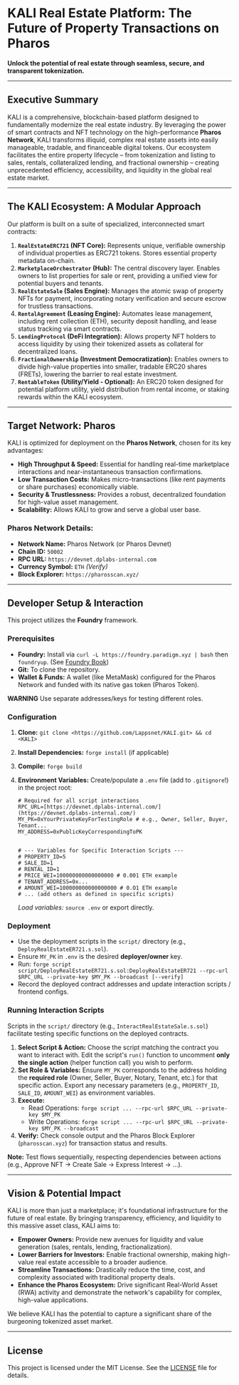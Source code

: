 # KALI Real Estate Platform: The Future of Property Transactions on Pharos

**Unlock the potential of real estate through seamless, secure, and transparent tokenization.**

---

## Executive Summary

KALI is a comprehensive, blockchain-based platform designed to fundamentally modernize the real estate industry. By leveraging the power of smart contracts and NFT technology on the high-performance **Pharos Network**, KALI transforms illiquid, complex real estate assets into easily manageable, tradable, and financeable digital tokens. Our ecosystem facilitates the entire property lifecycle – from tokenization and listing to sales, rentals, collateralized lending, and fractional ownership – creating unprecedented efficiency, accessibility, and liquidity in the global real estate market.

---

## The KALI Ecosystem: A Modular Approach

Our platform is built on a suite of specialized, interconnected smart contracts:

1.  **`RealEstateERC721` (NFT Core):** Represents unique, verifiable ownership of individual properties as ERC721 tokens. Stores essential property metadata on-chain.
2.  **`MarketplaceOrchestrator` (Hub):** The central discovery layer. Enables owners to list properties for sale or rent, providing a unified view for potential buyers and tenants.
3.  **`RealEstateSale` (Sales Engine):** Manages the atomic swap of property NFTs for payment, incorporating notary verification and secure escrow for trustless transactions.
4.  **`RentalAgreement` (Leasing Engine):** Automates lease management, including rent collection (ETH), security deposit handling, and lease status tracking via smart contracts.
5.  **`LendingProtocol` (DeFi Integration):** Allows property NFT holders to access liquidity by using their tokenized assets as collateral for decentralized loans.
6.  **`FractionalOwnership` (Investment Democratization):** Enables owners to divide high-value properties into smaller, tradable ERC20 shares (FRETs), lowering the barrier to real estate investment.
7.  **`RentableToken` (Utility/Yield - Optional):** An ERC20 token designed for potential platform utility, yield distribution from rental income, or staking rewards within the KALI ecosystem.

---

## Target Network: Pharos

KALI is optimized for deployment on the **Pharos Network**, chosen for its key advantages:

* **High Throughput & Speed:** Essential for handling real-time marketplace interactions and near-instantaneous transaction confirmations.
* **Low Transaction Costs:** Makes micro-transactions (like rent payments or share purchases) economically viable.
* **Security & Trustlessness:** Provides a robust, decentralized foundation for high-value asset management.
* **Scalability:** Allows KALI to grow and serve a global user base.

### Pharos Network Details:

* **Network Name:** Pharos Network (or Pharos Devnet)
* **Chain ID:** `50002`
* **RPC URL:** `https://devnet.dplabs-internal.com`
* **Currency Symbol:** `ETH` *(Verify)*
* **Block Explorer:** `https://pharosscan.xyz/`

---

## Developer Setup & Interaction

This project utilizes the **Foundry** framework.

### Prerequisites

* **Foundry:** Install via `curl -L https://foundry.paradigm.xyz | bash` then `foundryup`. (See [Foundry Book](https://book.getfoundry.sh/))
* **Git:** To clone the repository.
* **Wallet & Funds:** A wallet (like MetaMask) configured for the Pharos Network and funded with its native gas token (Pharos Token).  

**WARNING** Use separate addresses/keys for testing different roles.

### Configuration

1.  **Clone:** `git clone <https://github.com/Lappsnet/KALI.git> && cd <KALI>`
2.  **Install Dependencies:** `forge install` (if applicable)
3.  **Compile:** `forge build`
4.  **Environment Variables:** Create/populate a `.env` file (add to `.gitignore`!) in the project root:

    ```dotenv
    # Required for all script interactions
    RPC_URL=[https://devnet.dplabs-internal.com/](https://devnet.dplabs-internal.com/)
    MY_PK=0xYourPrivateKeyForTestingRole # e.g., Owner, Seller, Buyer, Tenant...
    MY_ADDRESS=0xPublicKeyCorrespondingToPK


    # --- Variables for Specific Interaction Scripts ---
    # PROPERTY_ID=5
    # SALE_ID=1
    # RENTAL_ID=1
    # PRICE_WEI=100000000000000000 # 0.001 ETH example
    # TENANT_ADDRESS=0x...
    # AMOUNT_WEI=100000000000000000 # 0.O1 ETH example
    # ... (add others as defined in specific scripts)
    ```
    *Load variables:* `source .env` or export directly.

### Deployment

* Use the deployment scripts in the `script/` directory (e.g., `DeployRealEstateER721.s.sol`).
* Ensure `MY_PK` in `.env` is the desired **deployer/owner** key.
* Run: `forge script script/DeployRealEstateER721.s.sol:DeployRealEstateER721 --rpc-url $RPC_URL --private-key $MY_PK --broadcast [--verify]`
* Record the deployed contract addresses and update interaction scripts / frontend configs.

### Running Interaction Scripts

Scripts in the `script/` directory (e.g., `InteractRealEstateSale.s.sol`) facilitate testing specific functions on the deployed contracts.

1.  **Select Script & Action:** Choose the script matching the contract you want to interact with. Edit the script's `run()` function to uncomment **only the single action** (helper function call) you wish to perform.
2.  **Set Role & Variables:** Ensure `MY_PK` corresponds to the address holding the **required role** (Owner, Seller, Buyer, Notary, Tenant, etc.) for that specific action. Export any necessary parameters (e.g., `PROPERTY_ID`, `SALE_ID`, `AMOUNT_WEI`) as environment variables.
3.  **Execute:**
    * Read Operations: `forge script ... --rpc-url $RPC_URL --private-key $MY_PK`
    * Write Operations: `forge script ... --rpc-url $RPC_URL --private-key $MY_PK --broadcast`
4.  **Verify:** Check console output and the Pharos Block Explorer (`pharosscan.xyz`) for transaction status and results.

**Note:** Test flows sequentially, respecting dependencies between actions (e.g., Approve NFT -> Create Sale -> Express Interest -> ...).

---

## Vision & Potential Impact

KALI is more than just a marketplace; it's foundational infrastructure for the future of real estate. By bringing transparency, efficiency, and liquidity to this massive asset class, KALI aims to:

* **Empower Owners:** Provide new avenues for liquidity and value generation (sales, rentals, lending, fractionalization).
* **Lower Barriers for Investors:** Enable fractional ownership, making high-value real estate accessible to a broader audience.
* **Streamline Transactions:** Drastically reduce the time, cost, and complexity associated with traditional property deals.
* **Enhance the Pharos Ecosystem:** Drive significant Real-World Asset (RWA) activity and demonstrate the network's capability for complex, high-value applications.

We believe KALI has the potential to capture a significant share of the burgeoning tokenized asset market.

---

## License

This project is licensed under the MIT License. See the [LICENSE](LICENSE) file for details.
